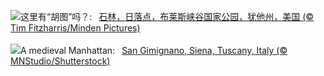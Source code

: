 ![](https://www.bing.com/th?id=OHR.HoodoosBryce_ZH-CN8398575172_UHD.jpg&w=1000)这里有“胡图”吗？:&nbsp;&ensp;[石林，日落点，布莱斯峡谷国家公园，犹他州，美国 (© Tim Fitzharris/Minden Pictures)](https://www.bing.com/th?id=OHR.HoodoosBryce_ZH-CN8398575172_UHD.jpg)
<br><br/>
![](https://www.bing.com/th?id=OHR.GimignanoTuscany_EN-US6339668180_UHD.jpg&w=1000)A medieval Manhattan:&nbsp;&ensp;[San Gimignano, Siena, Tuscany, Italy (© MNStudio/Shutterstock)](https://www.bing.com/th?id=OHR.GimignanoTuscany_EN-US6339668180_UHD.jpg)
<br><br/>
